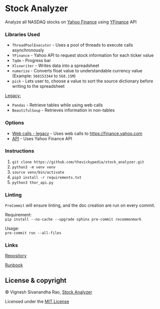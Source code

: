# Stock Analyzer
Analyze all NASDAQ stocks on [Yahoo Finance](https://finance.yahoo.com) using [YFinance](https://pypi.org/project/yfinance/) API

### Libraries Used
- `ThreadPoolExecutor` - Uses a pool of threads to execute calls asynchronously
- `YFinance` - Yahoo API to request stock information for each ticker value
- `Tqdm` - Progress bar
- `Xlsxwriter` - Writes data into a spreadsheet
- `numerize` - Converts float value to understandable currency value (Example: `568153344` to `568.15M`)
- `pick` - Lets user to, choose a value to sort the source dictionary before writing to the spreadsheet

[Legacy:](https://github.com/thevickypedia/stock_analyzer/blob/master/thor_legacy.py)
- `Pandas` - Retrieve tables while using web calls
- `BeautifulSoup` - Retrieves information in non-tables

### Options
- [Web calls - legacy](https://github.com/thevickypedia/stock_analyzer/blob/master/thor_legacy.py) - Uses web calls to https://finance.yahoo.com
- [API](https://github.com/thevickypedia/stock_analyzer/blob/master/thor_api.py) - Uses Yahoo Finance API

### Instructions
1. `git clone https://github.com/thevickypedia/stock_analyzer.git`
2. `python3 -m venv venv`
3. `source venv/bin/activate`
4. `pip3 install -r requirements.txt`
5. `python3 thor_api.py`

### Linting
`PreCommit` will ensure linting, and the doc creation are run on every commit.

Requirement:
<br>
`pip install --no-cache --upgrade sphinx pre-commit recommonmark`

Usage:
<br>
`pre-commit run --all-files`

### Links
[Repository](https://github.com/thevickypedia/stock_analyzer)

[Runbook](https://thevickypedia.github.io/stock_analyzer/)

## License & copyright

&copy; Vignesh Sivanandha Rao, [Stock Analyzer](https://github.com/thevickypedia/stock_analyzer)

Licensed under the [MIT License](https://github.com/thevickypedia/stock_analyzer/blob/master/LICENSE)
